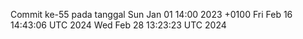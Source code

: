 Commit ke-55 pada tanggal Sun Jan 01 14:00 2023 +0100
Fri Feb 16 14:43:06 UTC 2024
Wed Feb 28 13:23:23 UTC 2024
